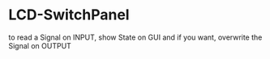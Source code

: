# LCD-SwitchPanel
to read a Signal on INPUT, show State on GUI and if you want, overwrite the Signal on OUTPUT
